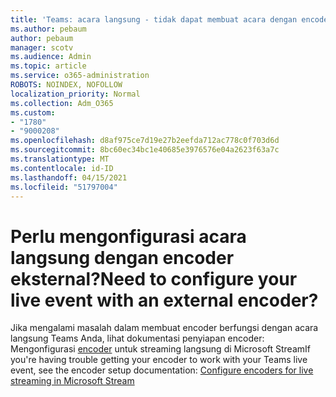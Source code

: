```yaml
---
title: 'Teams: acara langsung - tidak dapat membuat acara dengan encoder eksternal'
ms.author: pebaum
author: pebaum
manager: scotv
ms.audience: Admin
ms.topic: article
ms.service: o365-administration
ROBOTS: NOINDEX, NOFOLLOW
localization_priority: Normal
ms.collection: Adm_O365
ms.custom:
- "1780"
- "9000208"
ms.openlocfilehash: d8af975ce7d19e27b2eefda712ac778c0f703d6d
ms.sourcegitcommit: 8bc60ec34bc1e40685e3976576e04a2623f63a7c
ms.translationtype: MT
ms.contentlocale: id-ID
ms.lasthandoff: 04/15/2021
ms.locfileid: "51797004"
---
```

# <a name="need-to-configure-your-live-event-with-an-external-encoder"></a><span data-ttu-id="ed215-102">Perlu mengonfigurasi acara langsung dengan encoder eksternal?</span><span class="sxs-lookup"><span data-stu-id="ed215-102">Need to configure your live event with an external encoder?</span></span>

<span data-ttu-id="ed215-103">Jika mengalami masalah dalam membuat encoder berfungsi dengan acara langsung Teams Anda, lihat dokumentasi penyiapan encoder: Mengonfigurasi [encoder](https://docs.microsoft.com/stream/live-encoder-setup) untuk streaming langsung di Microsoft Stream</span><span class="sxs-lookup"><span data-stu-id="ed215-103">If you're having trouble getting your encoder to work with your Teams live event, see the encoder setup documentation: [Configure encoders for live streaming in Microsoft Stream](https://docs.microsoft.com/stream/live-encoder-setup)</span></span>